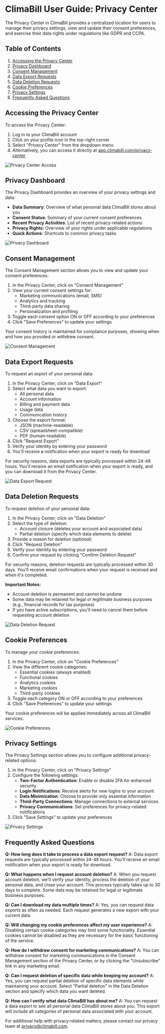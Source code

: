 # ClimaBill User Guide: Privacy Center

The Privacy Center in ClimaBill provides a centralized location for users to manage their privacy settings, view and update their consent preferences, and exercise their data rights under regulations like GDPR and CCPA.

## Table of Contents

1. [Accessing the Privacy Center](#accessing-the-privacy-center)
2. [Privacy Dashboard](#privacy-dashboard)
3. [Consent Management](#consent-management)
4. [Data Export Requests](#data-export-requests)
5. [Data Deletion Requests](#data-deletion-requests)
6. [Cookie Preferences](#cookie-preferences)
7. [Privacy Settings](#privacy-settings)
8. [Frequently Asked Questions](#frequently-asked-questions)

## Accessing the Privacy Center

To access the Privacy Center:

1. Log in to your ClimaBill account
2. Click on your profile icon in the top-right corner
3. Select "Privacy Center" from the dropdown menu
4. Alternatively, you can access it directly at [app.climabill.com/privacy-center](https://app.climabill.com/privacy-center)

![Privacy Center Access](../images/privacy-center-access.png)

## Privacy Dashboard

The Privacy Dashboard provides an overview of your privacy settings and data:

- **Data Summary**: Overview of what personal data ClimaBill stores about you
- **Consent Status**: Summary of your current consent preferences
- **Recent Privacy Activities**: List of recent privacy-related actions
- **Privacy Rights**: Overview of your rights under applicable regulations
- **Quick Actions**: Shortcuts to common privacy tasks

![Privacy Dashboard](../images/privacy-dashboard.png)

## Consent Management

The Consent Management section allows you to view and update your consent preferences:

1. In the Privacy Center, click on "Consent Management"
2. View your current consent settings for:
   - Marketing communications (email, SMS)
   - Analytics and tracking
   - Third-party data sharing
   - Personalization and profiling
3. Toggle each consent option ON or OFF according to your preferences
4. Click "Save Preferences" to update your settings

Your consent history is maintained for compliance purposes, showing when and how you provided or withdrew consent.

![Consent Management](../images/consent-management.png)

## Data Export Requests

To request an export of your personal data:

1. In the Privacy Center, click on "Data Export"
2. Select what data you want to export:
   - All personal data
   - Account information
   - Billing and payment data
   - Usage data
   - Communication history
3. Choose the export format:
   - JSON (machine-readable)
   - CSV (spreadsheet-compatible)
   - PDF (human-readable)
4. Click "Request Export"
5. Verify your identity by entering your password
6. You'll receive a notification when your export is ready for download

For security reasons, data exports are typically processed within 24-48 hours. You'll receive an email notification when your export is ready, and you can download it from the Privacy Center.

![Data Export Request](../images/data-export-request.png)

## Data Deletion Requests

To request deletion of your personal data:

1. In the Privacy Center, click on "Data Deletion"
2. Select the type of deletion:
   - Account closure (deletes your account and associated data)
   - Partial deletion (specify which data elements to delete)
3. Provide a reason for deletion (optional)
4. Click "Request Deletion"
5. Verify your identity by entering your password
6. Confirm your request by clicking "Confirm Deletion Request"

For security reasons, deletion requests are typically processed within 30 days. You'll receive email confirmations when your request is received and when it's completed.

**Important Notes:**
- Account deletion is permanent and cannot be undone
- Some data may be retained for legal or legitimate business purposes (e.g., financial records for tax purposes)
- If you have active subscriptions, you'll need to cancel them before requesting account deletion

![Data Deletion Request](../images/data-deletion-request.png)

## Cookie Preferences

To manage your cookie preferences:

1. In the Privacy Center, click on "Cookie Preferences"
2. View the different cookie categories:
   - Essential cookies (always enabled)
   - Functional cookies
   - Analytics cookies
   - Marketing cookies
   - Third-party cookies
3. Toggle each category ON or OFF according to your preferences
4. Click "Save Preferences" to update your settings

Your cookie preferences will be applied immediately across all ClimaBill services.

![Cookie Preferences](../images/cookie-preferences.png)

## Privacy Settings

The Privacy Settings section allows you to configure additional privacy-related options:

1. In the Privacy Center, click on "Privacy Settings"
2. Configure the following settings:
   - **Two-Factor Authentication**: Enable or disable 2FA for enhanced security
   - **Login Notifications**: Receive alerts for new logins to your account
   - **Data Minimization**: Choose to provide only essential information
   - **Third-Party Connections**: Manage connections to external services
   - **Privacy Communications**: Set preferences for privacy-related notifications
3. Click "Save Settings" to update your preferences

![Privacy Settings](../images/privacy-settings.png)

## Frequently Asked Questions

**Q: How long does it take to process a data export request?**
A: Data export requests are typically processed within 24-48 hours. You'll receive an email notification when your export is ready for download.

**Q: What happens when I request account deletion?**
A: When you request account deletion, we'll verify your identity, process the deletion of your personal data, and close your account. This process typically takes up to 30 days to complete. Some data may be retained for legal or legitimate business purposes.

**Q: Can I download my data multiple times?**
A: Yes, you can request data exports as often as needed. Each request generates a new export with your current data.

**Q: Will changing my cookie preferences affect my user experience?**
A: Disabling certain cookie categories may limit some functionality. Essential cookies cannot be disabled as they are necessary for the basic functioning of the service.

**Q: How do I withdraw consent for marketing communications?**
A: You can withdraw consent for marketing communications in the Consent Management section of the Privacy Center, or by clicking the "Unsubscribe" link in any marketing email.

**Q: Can I request deletion of specific data while keeping my account?**
A: Yes, you can request partial deletion of specific data elements while maintaining your account. Select "Partial deletion" in the Data Deletion section and specify which data you want deleted.

**Q: How can I verify what data ClimaBill has about me?**
A: You can request a data export to see all personal data ClimaBill stores about you. This export will include all categories of personal data associated with your account.

For additional help with privacy-related matters, please contact our privacy team at privacy@climabill.com.
